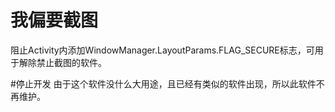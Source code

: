 # 我偏要截图
阻止Activity内添加WindowManager.LayoutParams.FLAG_SECURE标志，可用于解除禁止截图的软件。

#停止开发
由于这个软件没什么大用途，且已经有类似的软件出现，所以此软件不再维护。

